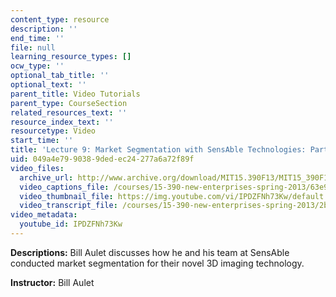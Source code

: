```yaml
---
content_type: resource
description: ''
end_time: ''
file: null
learning_resource_types: []
ocw_type: ''
optional_tab_title: ''
optional_text: ''
parent_title: Video Tutorials
parent_type: CourseSection
related_resources_text: ''
resource_index_text: ''
resourcetype: Video
start_time: ''
title: 'Lecture 9: Market Segmentation with SensAble Technologies: Part I'
uid: 049a4e79-9038-9ded-ec24-277a6a72f89f
video_files:
  archive_url: http://www.archive.org/download/MIT15.390F13/MIT15_390F13_lec09_300k.mp4
  video_captions_file: /courses/15-390-new-enterprises-spring-2013/63e9aeffd68e59c2bf7c55065661d5ca_IPDZFNh73Kw.vtt
  video_thumbnail_file: https://img.youtube.com/vi/IPDZFNh73Kw/default.jpg
  video_transcript_file: /courses/15-390-new-enterprises-spring-2013/2b50ca2c42e9ab592cc0bd00123402fa_IPDZFNh73Kw.pdf
video_metadata:
  youtube_id: IPDZFNh73Kw
---
```


**Descriptions:** Bill Aulet discusses how he and his team at SensAble conducted market segmentation for their novel 3D imaging technology.

**Instructor:** Bill Aulet

